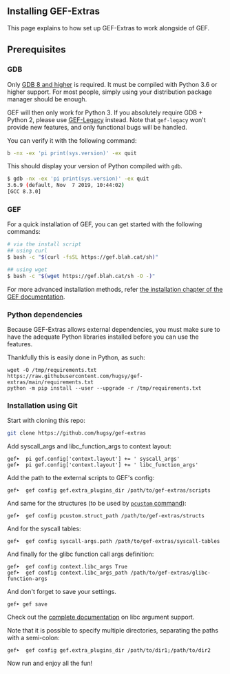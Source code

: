 ## Installing GEF-Extras

This page explains to how set up GEF-Extras to work alongside of GEF.

## Prerequisites

### GDB

Only [GDB 8 and higher](https://www.gnu.org/s/gdb) is required. It must be compiled with Python 3.6
or higher support. For most people, simply using your distribution package manager should be enough.

GEF will then only work for Python 3. If you absolutely require GDB + Python 2, please use
[GEF-Legacy](https://github.com/hugsy/gef-legacy) instead. Note that `gef-legacy` won't provide new
features, and only functional bugs will be handled.

You can verify it with the following command:

```bash
b -nx -ex 'pi print(sys.version)' -ex quit
```

This should display your version of Python compiled with `gdb`.

```bash
$ gdb -nx -ex 'pi print(sys.version)' -ex quit
3.6.9 (default, Nov  7 2019, 10:44:02)
[GCC 8.3.0]
```

### GEF

For a quick installation of GEF, you can get started with the following commands:

```bash
# via the install script
## using curl
$ bash -c "$(curl -fsSL https://gef.blah.cat/sh)"

## using wget
$ bash -c "$(wget https://gef.blah.cat/sh -O -)"
```

For more advanced installation methods, refer
[the installation chapter of the GEF documentation](https://hugsy.github.io/gef/install).

### Python dependencies

Because GEF-Extras allows external dependencies, you must make sure to have the adequate Python
libraries installed before you can use the features.

Thankfully this is easily done in Python, as such:

```text
wget -O /tmp/requirements.txt https://raw.githubusercontent.com/hugsy/gef-extras/main/requirements.txt
python -m pip install --user --upgrade -r /tmp/requirements.txt
```


### Installation using Git

Start with cloning this repo:

```bash
git clone https://github.com/hugsy/gef-extras
```

Add syscall_args and libc_function_args to context layout:

```text
gef➤  pi gef.config['context.layout'] += ' syscall_args'
gef➤  pi gef.config['context.layout'] += ' libc_function_args'
```

Add the path to the external scripts to GEF's config:

```text
gef➤  gef config gef.extra_plugins_dir /path/to/gef-extras/scripts
```

And same for the structures (to be used by
[`pcustom` command](https://hugsy.github.io/gef/commands/pcustom/)):

```text
gef➤  gef config pcustom.struct_path /path/to/gef-extras/structs
```

And for the syscall tables:

```text
gef➤  gef config syscall-args.path /path/to/gef-extras/syscall-tables
```

And finally for the glibc function call args definition:

```text
gef➤  gef config context.libc_args True
gef➤  gef config context.libc_args_path /path/to/gef-extras/glibc-function-args
```

And don't forget to save your settings.

```text
gef➤ gef save
```

Check out the [complete documentation](commands/glibc_function_args.md) on libc argument support.

Note that it is possible to specify multiple directories, separating the paths with
a semi-colon:

```text
gef➤  gef config gef.extra_plugins_dir /path/to/dir1;/path/to/dir2
```

Now run and enjoy all the fun!
